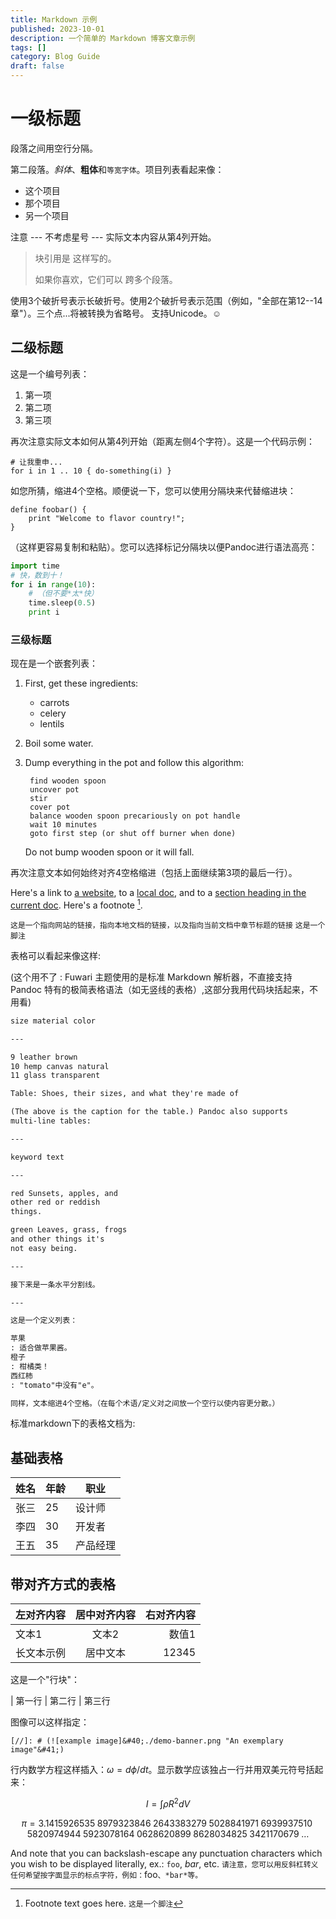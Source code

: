 ```yaml
---
title: Markdown 示例
published: 2023-10-01
description: 一个简单的 Markdown 博客文章示例
tags: []
category: Blog Guide
draft: false
---
```


# 一级标题

段落之间用空行分隔。

第二段落。*斜体*、**粗体**和`等宽字体`。项目列表看起来像：

- 这个项目
- 那个项目
- 另一个项目

注意 --- 不考虑星号 --- 实际文本内容从第4列开始。

> 块引用是
> 这样写的。
>
> 如果你喜欢，它们可以
> 跨多个段落。

使用3个破折号表示长破折号。使用2个破折号表示范围（例如，"全部在第12--14章"）。三个点...将被转换为省略号。
支持Unicode。☺

## 二级标题

这是一个编号列表：

1. 第一项
2. 第二项
3. 第三项

再次注意实际文本如何从第4列开始（距离左侧4个字符）。这是一个代码示例：

    # 让我重申...
    for i in 1 .. 10 { do-something(i) }

如您所猜，缩进4个空格。顺便说一下，您可以使用分隔块来代替缩进块：

```
define foobar() {
    print "Welcome to flavor country!";
}
```

（这样更容易复制和粘贴）。您可以选择标记分隔块以便Pandoc进行语法高亮：

```python
import time
# 快，数到十！
for i in range(10):
    # （但不要*太*快）
    time.sleep(0.5)
    print i
```

### 三级标题

现在是一个嵌套列表：

1. First, get these ingredients:

    - carrots
    - celery
    - lentils

2. Boil some water.

3. Dump everything in the pot and follow
    this algorithm:

        find wooden spoon
        uncover pot
        stir
        cover pot
        balance wooden spoon precariously on pot handle
        wait 10 minutes
        goto first step (or shut off burner when done)

    Do not bump wooden spoon or it will fall.

再次注意文本如何始终对齐4空格缩进（包括上面继续第3项的最后一行）。

Here's a link to [a website](http://foo.bar), to a [local
doc](local-doc.html), and to a [section heading in the current
doc](#an-h2-header). Here's a footnote [^1].

`这是一个指向网站的链接，指向本地文档的链接，以及指向当前文档中章节标题的链接` `这是一个脚注`

[^1]: Footnote text goes here.
`这是一个脚注`

表格可以看起来像这样:

(这个用不了 : Fuwari 主题使用的是标准 Markdown 解析器，不直接支持 Pandoc 特有的极简表格语法（如无竖线的表格）,这部分我用代码块括起来，不用看)

```md collapse={1-43}
size material color

---

9 leather brown
10 hemp canvas natural
11 glass transparent

Table: Shoes, their sizes, and what they're made of

(The above is the caption for the table.) Pandoc also supports
multi-line tables:

---

keyword text

---

red Sunsets, apples, and
other red or reddish
things.

green Leaves, grass, frogs
and other things it's
not easy being.

---

接下来是一条水平分割线。

---

这是一个定义列表：

苹果
: 适合做苹果酱。
橙子
: 柑橘类！
西红柿
: "tomato"中没有"e"。

同样，文本缩进4个空格。（在每个术语/定义对之间放一个空行以使内容更分散。）
```

标准markdown下的表格文档为:

## 基础表格

| 姓名 | 年龄 | 职业 |
|------|------|------|
| 张三 | 25   | 设计师 |
| 李四 | 30   | 开发者 |
| 王五 | 35   | 产品经理 |

## 带对齐方式的表格

| 左对齐内容 | 居中对齐内容 | 右对齐内容 |
| :--------- | :----------: | ---------: |
| 文本1      |    文本2     |      数值1 |
| 长文本示例 |   居中文本   |     12345 |

这是一个"行块"：

| 第一行
| 第二行
| 第三行

图像可以这样指定：

`[//]: # (![example image]&#40;./demo-banner.png "An exemplary image"&#41;)`

行内数学方程这样插入：$\omega = d\phi / dt$。显示数学应该独占一行并用双美元符号括起来：

$$I = \int \rho R^{2} dV$$

$$
\begin{equation*}
\pi
=3.1415926535
 \;8979323846\;2643383279\;5028841971\;6939937510\;5820974944
 \;5923078164\;0628620899\;8628034825\;3421170679\;\ldots
\end{equation*}
$$

And note that you can backslash-escape any punctuation characters which you wish to be displayed literally, ex.: `foo`, *bar*, etc.
`请注意，您可以用反斜杠转义任何希望按字面显示的标点字符，例如：`foo`、*bar*等。`
